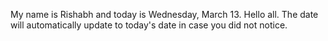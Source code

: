 My name is Rishabh and today is Wednesday, March 13. Hello all. The date will automatically update to today's date in case you did not notice.
